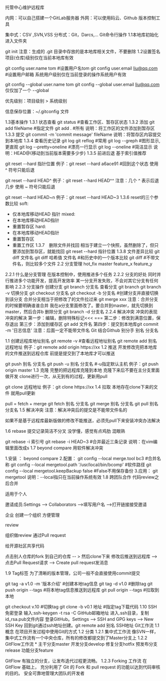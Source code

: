 托管中心维护远程库

内网：可以自己搭建一个GitLab服务器
外网：可以使用码云、Github
版本控制工具

集中式：CSV ,SVN,VSS
分布式：Git，Darcs,...
Git命令行操作
1.1本地库初始化
进入文件夹

git init
注意：生成的 .git 目录中存放的是本地库相关文件，不要删除
1.2设置签名
项目(仓库)级别仅在当前本地库有效

git config user.name tom  #设置用户名tom
git config user.email liu@qq.com #设置用户邮箱
系统用户级别仅在当前登录的操作系统用户有效

git config --global user.name tom
git config --global user.email liu@qq.com
仅仅加了一个 --global

优先级别：项目级别 > 系统级别

信息保存位置：~/.gitconfig 文件

1.3基本操作
1.3.1 状态查看
git status   #查看工作区、暂存区状态
1.3.2 添加
git add fileName  #指定文件
git add . #所有
说明：将工作区的文件添加到暂存区
1.3.3 提交
git commit -m 'commit message' fileName
说明：将暂存区内容提交到本地库
1.3.4 查看历史记录
git log 
git reflog  #常用
git log --greph #图形显示,更直观
git log --pretty=oneline #漂亮一行显示
git log --oneline #简洁显示
说明：HEAD@{移动到当前版本需要多少步}
1.3.5 前进后退
基于索引值推荐

git reset --hard 指针位置
例子：git reset --hard a6ace91 #回到这个状态
使用 ^ 符号只能后退

git reset --hard HEAD^
例子：git reset --hard HEAD^^
注意：几个 ^ 表示后退几步
使用 ~ 符号只能后退

git reset --hard HEAD~n
例子：git reset --hard HEAD~3
1.3.6 reset的三个参数比较
soft: 
  - 仅本地库移动HEAD 指针
mixed:
  - 在本地库移动HEAD指针
  - 重置暂存区
hard:
  - 在本地库移动HEAD指针
  - 重置暂存区
  - 重置工作区
1.3.7　删除文件并找回
相当于建立一个快照，虽然删除了，但只要添加到暂存区，就能找回
git reset --hard 指针位置
1.3.8 文件差异比较
git diff 文件名
git diff 哈希值 文件名  #和历史中的一个版本比较
git diff  #不带文件名，则比较多个文件
2.2 分支管理
hot_fix master feature_x feature_y

2.2.1 什么是分支管理
在版本控制中，使用推进多个任务
2.2.2 分支的好处
同时并行推进多个功能开发，提高开发效率
某一分支开发失败，不会对其它分支有任何影响
2.2.3 分支操作
创建分支
git branch 分支名
查看分支
git branch
git branch -v 
切换分支
git checkout 分支名
git checkout -b 分支名   #创建分支并直接切换到该分支
合并分支相当于把修改了的文件拉过来
git merge xxx
注意：合并分支的时候要明确谁谁合并
	我在a分支里面修改了。要合并到master，就先切换到master，然后合并b
删除分支
git branch -d 分支名
2.2.4 解决冲突
冲突的表现
冲突的解决
第一步：编辑，删除特殊标记<<< ===
第二步：修改到满意位置，保存退出
第三步：添加到缓存区 git add 文件名
第四步：提交到本地库git commit -m '日志信息' 注意：后面一定不能带文件名
Git 结合Github
别分手 别名 分支名

1.1 创建远程库地址别名
git remote -v  #查看远程地址别名
git remote add 别名 远程地址 
例子：git remote add origin https://xx
1.2 推送
开发修改完把本地库的文件推送到远程仓库 前提是提交到了本地库才可以推送

git push 别名 分支名
git push -u 别名 分支名    #-u指定默认主机
例子：git push origin master
1.3 克隆
完整的把远程库克隆到本地 克隆下来后不要在主分支里面做开发 clone进行一次，从无到有的过程，更新用pull

git clone  远程地址
例子：git clone https://xx
1.4 拉取
本地存在clone下来的文件 就用pull更新

pull = fetch + merge
	git fetch 别名 分支名
	git merge 别名 分支名
git pull 别名 分支名
1.5 解决冲突
注意：解决冲突后的提交是不能带文件名的

如果不是基于远程库最新版做的修改不能推送，必须先pull下来安装冲突办法解决

1.6 rebase
提交记录简洁不分叉 没学懂，感觉有点鸡肋 混眼熟

git rebase -i 索引号
git rebase -i HEAD~3  #合并最近三条记录
说明：在vim编辑里面改成s
1.7 beyond compare
用软件解决冲突

1.安装 ：
   beyond compare 
2.配置：
   git config --local merge.tool bc3  #合并名称
   git config --local mergetool.path '/usr/local/bin/bcomp' #软件路径
   git config --local mergetool.keepBackup false  #False不用保存备份
3.应用：
   git mergetool
说明：--local指只在当前操作系统有效
1.8 跨团队合作
代码review之后合并

适用于个人

邀请成员:Settings --> Collaborators -->填写用户名 -->打开链接接受邀请

企业 创建一个组织 方便管理

review

组织做review 通过Pull request

给开源社区共享代码

点击别人仓库的fork 到自己的仓库 -- > 然后clone下来 修改后推送到远程库 --> 点击Pull Request请求 --> Create pull request发消息

1.9 Tag标签
为了清晰的版本管理，公司一般不会直接使用commit提交

git tag -a v1.0 -m '版本介绍'   #创建本地tag信息
git tag -d v1.0    		#删除tag
git push origin --tags   #将本地tag信息推送到远程库
git pull origin --tags    #拉取到本地

git checkout v.10    #切换tag
git clone -b v0.1 地址   #指定tag下载代码
1.10 SSH 免密登录
输入:ssh-keygen -t rsa -C GitHub邮箱地址
进入.ssh目录，复制id_rsa.pub文件内容
登录GitHub。Settings --> SSH and GPG keys --> New SSH Key
回到git通过ssh地址创建。git remote add 别名 SSH地址
Git工作流
1.1 概念
在项目开发过程中使用Git的方式
1.2 分类
1.2.1 集中式工作流
像SVN一样，集中式工作流有一个中央仓库，所有的修改都提交到了Master分支上
1.2.2 GitFlow工作流 *
主干分支master 开发分支develop 修复分支hotfix 预发布分支release 功能分支feature

GitFlow 有独立的分支，让发布迭代过程更流畅。
1.2.3 Forking 工作流
在 GitFlow 基础上， 充分利用了 Git 的 Fork 和 pull request 的功能以达到代码审核的目的。 
安全可靠地管理大团队的开发者
